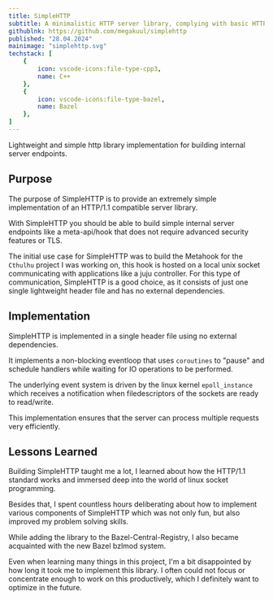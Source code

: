 ```yaml
---
title: SimpleHTTP
subtitle: A minimalistic HTTP server library, complying with basic HTTP/1.1 standards
githublnk: https://github.com/megakuul/simplehttp
published: "28.04.2024"
mainimage: "simplehttp.svg"
techstack: [
    {
        icon: vscode-icons:file-type-cpp3,
        name: C++
    },
    {
        icon: vscode-icons:file-type-bazel,
        name: Bazel
    },
]
---
```


Lightweight and simple http library implementation for building internal server endpoints.


## Purpose

The purpose of SimpleHTTP is to provide an extremely simple implementation of an HTTP/1.1 compatible server library.

With SimpleHTTP you should be able to build simple internal server endpoints like a meta-api/hook that does not require advanced security features or TLS.


The initial use case for SimpleHTTP was to build the Metahook for the `Cthulhu` project I was working on, this hook is hosted on a local unix socket communicating with
applications like a juju controller. For this type of communication, SimpleHTTP is a good choice, as it consists of just one single lightweight header file and has no external dependencies.

## Implementation

SimpleHTTP is implemented in a single header file using no external dependencies. 

It implements a non-blocking eventloop that uses `coroutines` to "pause" and schedule handlers while waiting for IO operations to be performed.


The underlying event system is driven by the linux kernel `epoll_instance` which receives a notification when filedescriptors of the sockets are ready to read/write.

This implementation ensures that the server can process multiple requests very efficiently.


## Lessons Learned

Building SimpleHTTP taught me a lot, I learned about how the HTTP/1.1 standard works and immersed deep into the world of linux socket programming.


Besides that, I spent countless hours deliberating about how to implement various components of SimpleHTTP which was not only fun, but also improved my problem solving skills.


While adding the library to the Bazel-Central-Registry, I also became acquainted with the new Bazel bzlmod system.


Even when learning many things in this project, I'm a bit disappointed by how long it took me to implement this library. I often could not focus or concentrate enough to work on this productively, which I definitely want to optimize in the future.